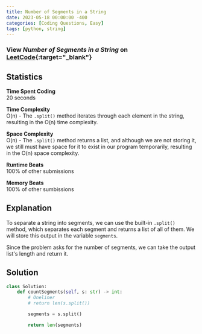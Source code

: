 ```yaml
---
title: Number of Segments in a String
date: 2023-05-18 00:00:00 -400
categories: [Coding Questions, Easy]
tags: [python, string]
---
```



### View *Number of Segments in a String* on [LeetCode](https://leetcode.com/problems/number-of-segments-in-a-string/){:target="_blank"}

## Statistics  

**Time Spent Coding**  
20 seconds

**Time Complexity**  
O(n) - The `.split()` method iterates through each element in the string, resulting in the O(n) time complexity.

**Space Complexity**  
O(n) - The `.split()` method returns a list, and although we are not storing it, we still must have space for it to exist in our program temporarily, resulting in the O(n) space complexity.

**Runtime Beats**  
100% of other submissions  

**Memory Beats**  
100% of other sumbissions  

## Explanation
To separate a string into segments, we can use the built-in `.split()` method, which separates each segment and returns a list of all of them. 
We will store this output in the variable `segments`.

Since the problem asks for the number of segments, we can take the output list's length and return it.

## Solution  

```python
class Solution:
    def countSegments(self, s: str) -> int:
        # Oneliner
        # return len(s.split())

        segments = s.split()

        return len(segments)
```